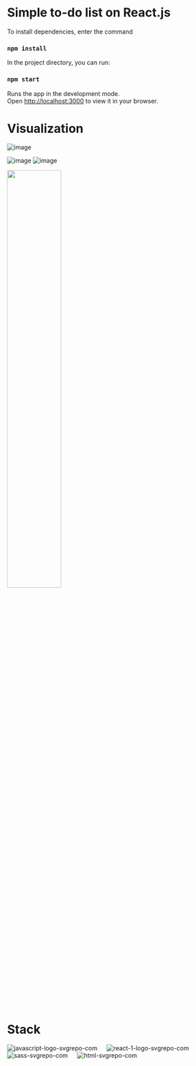 # Simple to-do list on React.js

To install dependencies, enter the command 

### `npm install`

In the project directory, you can run:

### `npm start`

Runs the app in the development mode.\
Open [http://localhost:3000](http://localhost:3000) to view it in your browser.

# Visualization

![image](https://user-images.githubusercontent.com/97390534/209474723-c37d54b8-e0fb-4a00-9546-4e2102cc6476.png)

![image](https://user-images.githubusercontent.com/97390534/209474767-d2e17425-73e4-4d98-ac53-491f6f47bd39.png) ![image](https://user-images.githubusercontent.com/97390534/209474786-a3dbf92a-c992-402c-b7b3-e77b69b324d9.png)

<img src="https://user-images.githubusercontent.com/97390534/209474767-d2e17425-73e4-4d98-ac53-491f6f47bd39.png) ![image](https://user-images.githubusercontent.com/97390534/209474786-a3dbf92a-c992-402c-b7b3-e77b69b324d9.png" width=50% height=50%>


# Stack

   ![javascript-logo-svgrepo-com](https://user-images.githubusercontent.com/97390534/208232684-dee074e2-47e3-4f5b-b61d-44a991bc15fd.svg) &emsp;
      ![react-1-logo-svgrepo-com](https://user-images.githubusercontent.com/97390534/208232686-7c7ed7ed-5492-4900-a19c-2ad608dd951c.svg) &emsp;
      ![sass-svgrepo-com](https://user-images.githubusercontent.com/97390534/208232689-43da12eb-a0ab-4c6f-a4a5-82b4bd2abae1.svg) &emsp;
      ![html-svgrepo-com](https://user-images.githubusercontent.com/97390534/208232683-ffe777d3-8031-4d97-889a-7d03cb64a371.svg) 





